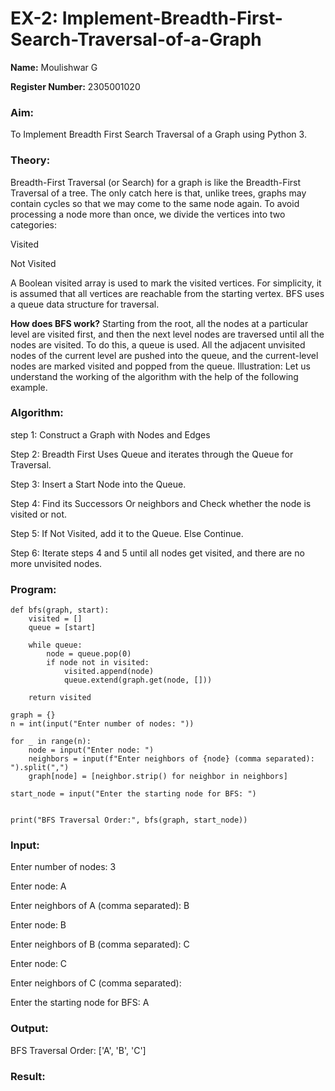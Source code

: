 # EX-2: Implement-Breadth-First-Search-Traversal-of-a-Graph

**Name:** Moulishwar G

**Register Number:** 2305001020

### Aim:
To Implement Breadth First Search Traversal of a Graph using Python 3.

### Theory:
Breadth-First Traversal (or Search) for a graph is like the Breadth-First Traversal of a tree. The only catch here is that, unlike trees, graphs may contain cycles so that we may come to the same node again. To avoid processing a node more than once, we divide the vertices into two categories:

Visited

Not Visited

A Boolean visited array is used to mark the visited vertices. For simplicity, it is assumed that all vertices are reachable from the starting vertex. BFS uses a queue data structure for traversal.

**How does BFS work?**
Starting from the root, all the nodes at a particular level are visited first, and then the next level nodes are traversed until all the nodes are visited. To do this, a queue is used. All the adjacent unvisited nodes of the current level are pushed into the queue, and the current-level nodes are marked visited and popped from the queue. Illustration: Let us understand the working of the algorithm with the help of the following example. 

### Algorithm:

step 1: Construct a Graph with Nodes and Edges

Step 2: Breadth First Uses Queue and iterates through the Queue for Traversal.

Step 3: Insert a Start Node into the Queue.

Step 4: Find its Successors Or neighbors and Check whether the node is visited or not.

Step 5: If Not Visited, add it to the Queue. Else Continue.

Step 6: Iterate steps 4 and 5 until all nodes get visited, and there are no more unvisited nodes.

### Program:
```
def bfs(graph, start):
    visited = []  
    queue = [start]  

    while queue:
        node = queue.pop(0)  
        if node not in visited:
            visited.append(node)  
            queue.extend(graph.get(node, []))  

    return visited

graph = {}
n = int(input("Enter number of nodes: "))  

for _ in range(n):
    node = input("Enter node: ")
    neighbors = input(f"Enter neighbors of {node} (comma separated): ").split(",")
    graph[node] = [neighbor.strip() for neighbor in neighbors]  

start_node = input("Enter the starting node for BFS: ")


print("BFS Traversal Order:", bfs(graph, start_node))
```
### Input:

Enter number of nodes: 3

Enter node: A

Enter neighbors of A (comma separated): B

Enter node: B

Enter neighbors of B (comma separated): C

Enter node: C

Enter neighbors of C (comma separated): 

Enter the starting node for BFS: A

### Output:

BFS Traversal Order: ['A', 'B', 'C']


### Result:
